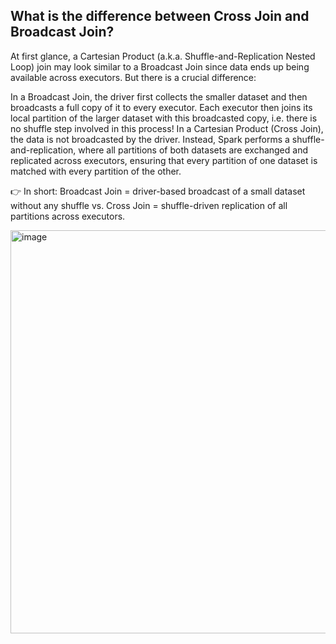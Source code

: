 ## What is the difference between Cross Join and Broadcast Join?

At first glance, a Cartesian Product (a.k.a. Shuffle-and-Replication Nested Loop) join may look similar to a Broadcast Join since data ends up being available across executors. But there is a crucial difference:

In a Broadcast Join, the driver first collects the smaller dataset and then broadcasts a full copy of it to every executor. Each executor then joins its local partition of the larger dataset with this broadcasted copy, i.e. there is no shuffle step involved in this process!
In a Cartesian Product (Cross Join), the data is not broadcasted by the driver. Instead, Spark performs a shuffle-and-replication, where all partitions of both datasets are exchanged and replicated across executors, ensuring that every partition of one dataset is matched with every partition of the other.

👉 In short: Broadcast Join = driver-based broadcast of a small dataset without any shuffle vs. Cross Join = shuffle-driven replication of all partitions across executors.

<img width="1100" height="645" alt="image" src="https://github.com/user-attachments/assets/f8f25232-ff2f-454f-964c-4b3ecb7054e6" />
